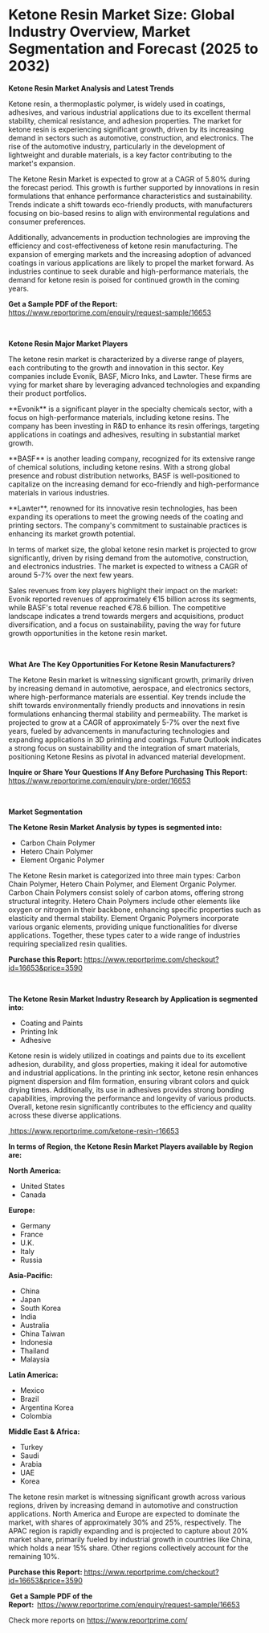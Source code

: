 <p><h1>Ketone Resin Market Size: Global Industry Overview, Market Segmentation and Forecast (2025 to 2032)</h1></p><p><strong>Ketone Resin Market Analysis and Latest Trends</strong></p>
<p><p>Ketone resin, a thermoplastic polymer, is widely used in coatings, adhesives, and various industrial applications due to its excellent thermal stability, chemical resistance, and adhesion properties. The market for ketone resin is experiencing significant growth, driven by its increasing demand in sectors such as automotive, construction, and electronics. The rise of the automotive industry, particularly in the development of lightweight and durable materials, is a key factor contributing to the market's expansion.</p><p>The Ketone Resin Market is expected to grow at a CAGR of 5.80% during the forecast period. This growth is further supported by innovations in resin formulations that enhance performance characteristics and sustainability. Trends indicate a shift towards eco-friendly products, with manufacturers focusing on bio-based resins to align with environmental regulations and consumer preferences.</p><p>Additionally, advancements in production technologies are improving the efficiency and cost-effectiveness of ketone resin manufacturing. The expansion of emerging markets and the increasing adoption of advanced coatings in various applications are likely to propel the market forward. As industries continue to seek durable and high-performance materials, the demand for ketone resin is poised for continued growth in the coming years.</p></p>
<p><strong>Get a Sample PDF of the Report:&nbsp;</strong> <a href="https://www.reportprime.com/enquiry/request-sample/16653?utm_campaign=2991&utm_medium=2&utm_source=Github&utm_content=ia&utm_term=18032025&utm_id=ketone-resin">https://www.reportprime.com/enquiry/request-sample/16653</a></p>
<p>&nbsp;</p>
<p><strong>Ketone Resin Major Market Players</strong></p>
<p><p>The ketone resin market is characterized by a diverse range of players, each contributing to the growth and innovation in this sector. Key companies include Evonik, BASF, Micro Inks, and Lawter. These firms are vying for market share by leveraging advanced technologies and expanding their product portfolios.</p><p>**Evonik** is a significant player in the specialty chemicals sector, with a focus on high-performance materials, including ketone resins. The company has been investing in R&D to enhance its resin offerings, targeting applications in coatings and adhesives, resulting in substantial market growth.</p><p>**BASF** is another leading company, recognized for its extensive range of chemical solutions, including ketone resins. With a strong global presence and robust distribution networks, BASF is well-positioned to capitalize on the increasing demand for eco-friendly and high-performance materials in various industries.</p><p>**Lawter**, renowned for its innovative resin technologies, has been expanding its operations to meet the growing needs of the coating and printing sectors. The company's commitment to sustainable practices is enhancing its market growth potential.</p><p>In terms of market size, the global ketone resin market is projected to grow significantly, driven by rising demand from the automotive, construction, and electronics industries. The market is expected to witness a CAGR of around 5-7% over the next few years.</p><p>Sales revenues from key players highlight their impact on the market: Evonik reported revenues of approximately €15 billion across its segments, while BASF's total revenue reached €78.6 billion. The competitive landscape indicates a trend towards mergers and acquisitions, product diversification, and a focus on sustainability, paving the way for future growth opportunities in the ketone resin market.</p></p>
<p>&nbsp;</p>
<p><strong>What Are The Key Opportunities For Ketone Resin Manufacturers?</strong></p>
<p><p>The Ketone Resin market is witnessing significant growth, primarily driven by increasing demand in automotive, aerospace, and electronics sectors, where high-performance materials are essential. Key trends include the shift towards environmentally friendly products and innovations in resin formulations enhancing thermal stability and permeability. The market is projected to grow at a CAGR of approximately 5-7% over the next five years, fueled by advancements in manufacturing technologies and expanding applications in 3D printing and coatings. Future Outlook indicates a strong focus on sustainability and the integration of smart materials, positioning Ketone Resins as pivotal in advanced material development.</p></p>
<p><strong>Inquire or Share Your Questions If Any Before Purchasing This Report:</strong> <a href="https://www.reportprime.com/enquiry/pre-order/16653?utm_campaign=2991&utm_medium=2&utm_source=Github&utm_content=ia&utm_term=18032025&utm_id=ketone-resin">https://www.reportprime.com/enquiry/pre-order/16653</a></p>
<p>&nbsp;</p>
<p><strong>Market Segmentation</strong></p>
<p><strong>The Ketone Resin Market Analysis by types is segmented into:</strong></p>
<p><ul><li>Carbon Chain Polymer</li><li>Hetero Chain Polymer</li><li>Element Organic Polymer</li></ul></p>
<p><p>The Ketone Resin market is categorized into three main types: Carbon Chain Polymer, Hetero Chain Polymer, and Element Organic Polymer. Carbon Chain Polymers consist solely of carbon atoms, offering strong structural integrity. Hetero Chain Polymers include other elements like oxygen or nitrogen in their backbone, enhancing specific properties such as elasticity and thermal stability. Element Organic Polymers incorporate various organic elements, providing unique functionalities for diverse applications. Together, these types cater to a wide range of industries requiring specialized resin qualities.</p></p>
<p><strong>Purchase this Report:&nbsp;</strong><a href="https://www.reportprime.com/checkout?id=16653&price=3590&utm_campaign=2991&utm_medium=2&utm_source=Github&utm_content=ia&utm_term=18032025&utm_id=ketone-resin">https://www.reportprime.com/checkout?id=16653&price=3590</a></p>
<p>&nbsp;</p>
<p><strong>The Ketone Resin Market Industry Research by Application is segmented into:</strong></p>
<p><ul><li>Coating and Paints</li><li>Printing Ink</li><li>Adhesive</li></ul></p>
<p><p>Ketone resin is widely utilized in coatings and paints due to its excellent adhesion, durability, and gloss properties, making it ideal for automotive and industrial applications. In the printing ink sector, ketone resin enhances pigment dispersion and film formation, ensuring vibrant colors and quick drying times. Additionally, its use in adhesives provides strong bonding capabilities, improving the performance and longevity of various products. Overall, ketone resin significantly contributes to the efficiency and quality across these diverse applications.</p></p>
<p><a href="https://www.reportprime.com/ketone-resin-r16653?utm_campaign=2991&utm_medium=2&utm_source=Github&utm_content=ia&utm_term=18032025&utm_id=ketone-resin">&nbsp;https://www.reportprime.com/ketone-resin-r16653</a></p>
<p><strong>In terms of Region, the Ketone Resin Market Players available by Region are:</strong></p>
<p>
    <p> <strong> North America: </strong>
        <ul>
            <li>United States</li>
            <li>Canada</li>
        </ul>
        </p> 
    <p> <strong> Europe: </strong>
        <ul>
            <li>Germany</li>
            <li>France</li>
            <li>U.K.</li>
            <li>Italy</li>
            <li>Russia</li>
        </ul>
        </p> 
    <p> <strong> Asia-Pacific: </strong>
        <ul>
            <li>China</li>
            <li>Japan</li>
            <li>South Korea</li>
            <li>India</li>
            <li>Australia</li>
            <li>China Taiwan</li>
            <li>Indonesia</li>
            <li>Thailand</li>
            <li>Malaysia</li>
        </ul>
        </p> 
    <p> <strong> Latin America: </strong>
        <ul>
            <li>Mexico</li>
            <li>Brazil</li>
            <li>Argentina Korea</li>
            <li>Colombia</li>
        </ul>
        </p> 
    <p> <strong> Middle East & Africa: </strong>
        <ul>
            <li>Turkey</li>
            <li>Saudi</li>
            <li>Arabia</li>
            <li>UAE</li>
            <li>Korea</li>
        </ul>
    </p>
    </p>
<p><p>The ketone resin market is witnessing significant growth across various regions, driven by increasing demand in automotive and construction applications. North America and Europe are expected to dominate the market, with shares of approximately 30% and 25%, respectively. The APAC region is rapidly expanding and is projected to capture about 20% market share, primarily fueled by industrial growth in countries like China, which holds a near 15% share. Other regions collectively account for the remaining 10%.</p></p>
<p><strong>Purchase this Report: </strong><a href="https://www.reportprime.com/checkout?id=16653&price=3590&utm_campaign=2991&utm_medium=2&utm_source=Github&utm_content=ia&utm_term=18032025&utm_id=ketone-resin">https://www.reportprime.com/checkout?id=16653&price=3590</a></p>
<p>&nbsp;<strong>Get a Sample PDF of the Report:&nbsp;&nbsp;</strong><a href="https://www.reportprime.com/enquiry/request-sample/16653?utm_campaign=2991&utm_medium=2&utm_source=Github&utm_content=ia&utm_term=18032025&utm_id=ketone-resin">https://www.reportprime.com/enquiry/request-sample/16653</a></p>
<p><strong></strong></p>
<p>Check more reports on <a href="https://www.reportprime.com/?utm_campaign=2991&utm_medium=2&utm_source=Github&utm_content=ia&utm_term=18032025&utm_id=ketone-resin">https://www.reportprime.com/</a></p>
